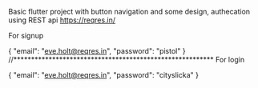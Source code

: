 Basic flutter project with button navigation and some design, authecation using REST api https://reqres.in/

For signup

{
    "email": "eve.holt@reqres.in",
    "password": "pistol"
}
//*********************************************************
For login

{
    "email": "eve.holt@reqres.in",
    "password": "cityslicka"
}
